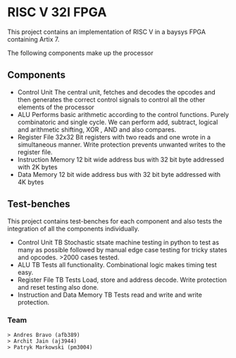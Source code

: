 #  RISC V 32I FPGA 
This project contains an implementation of RISC V in a baysys FPGA containing Artix 7. 

The following components make up the processor
## Components
- Control Unit
The central unit, fetches and decodes the opcodes and then generates the correct control signals to  control all the other elements of the processor 
- ALU
Performs basic arithmetic according to the control functions. Purely combinatoric and single cycle. We can perform add, subtract, logical and arithmetic shifting, XOR , AND and also compares. 
- Register File
32x32 Bit registers with two reads and one wrote in a simultaneous manner. Write protection prevents unwanted writes to the register file. 
- Instruction Memory
	12 bit wide address bus with 32 bit byte addressed with 2K bytes
- Data Memory
	12 bit wide address bus with 32 bit byte addressed with 4K bytes
## Test-benches
This project contains test-benches for each component and also tests the integration of all the components individually.
- Control Unit TB
Stochastic stsate machine testing in python to test as many as possible followed by manual edge case testing for tricky states and opcodes. >2000 cases tested.
- ALU TB
Tests all functionality. Combinational logic makes timing test easy.
- Register File TB
Tests Load, store and address decode. Write protection and reset testing also done.
- Instruction and Data Memory  TB
	Tests read and write and write protection.
### Team
	> Andres Bravo (afb389)
	> Archit Jain (aj3944)
	> Patryk Markowski (pm3004)
	
